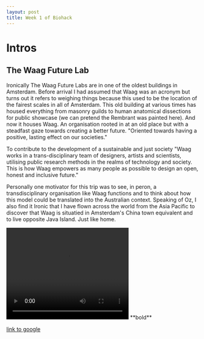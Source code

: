 ```yaml
---
layout: post
title: Week 1 of Biohack
---
```


# Intros

## The Waag Future Lab

Ironically The Waag Future Labs are in one of the oldest buildings in Amsterdam. Before arrival I had assumed that Waag was an acronym but turns out it refers to weighing things because this used to be the location of the fairest scales in all of Amsterdam. This old building at various times has housed everything from masonry guilds to human anatomical dissections for public showcase (we can pretend the Rembrant was painted here). And now it houses Waag. An organisation rooted in at an old place but with a steadfast gaze towards creating a better future. "Oriented towards having a positive, lasting effect on our societies."

To contribute to the development of a sustainable and just society "Waag works in a trans-disciplinary team of designers, artists and scientists, utilising public research methods in the realms of technology and society. This is how Waag empowers as many people as possible to design an open, honest and inclusive future." 

Personally one motivator for this trip was to see, in peron, a transdisciplinary organisation like Waag functions and to think about how this model could be translated into the Australian context. Speaking of Oz, I also find it Ironic that I have flown across the world from the Asia Pacific to discover that Waag is situatied in Amsterdam's China town equivalent and to live opposite Java Island. Just like home. 

<video width="320" height="240" controls>
  <source src="images/moneycat.mov" type="video/mov">
</video>
**bold**

[link to google](www.google.com)
